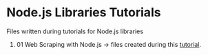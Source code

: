 # Node.js Libraries Tutorials

Files written during tutorials for Node.js libraries

1. 01 Web Scraping with Node.js -> files created during this [tutorial](https://www.youtube.com/watch?v=eUYMiztBEdY).
